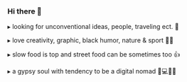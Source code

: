 ### Hi there 👋


 ▸ looking for unconventional ideas, people, traveling ect. 👀
 
 ▸ love creativity, graphic, black humor, nature & sport 🥰😍
 
 ▸ slow food is top and street food can be sometimes too  👍
 
 ▸ a gypsy soul with tendency to be a digital nomad 🛫💻🌊🌞
